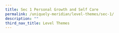 ```yaml
---
title: Sec 1 Personal Growth and Self Care
permalink: /uniquely-meridian/level-themes/sec-1/
description: ""
third_nav_title: Level Themes
---
```

